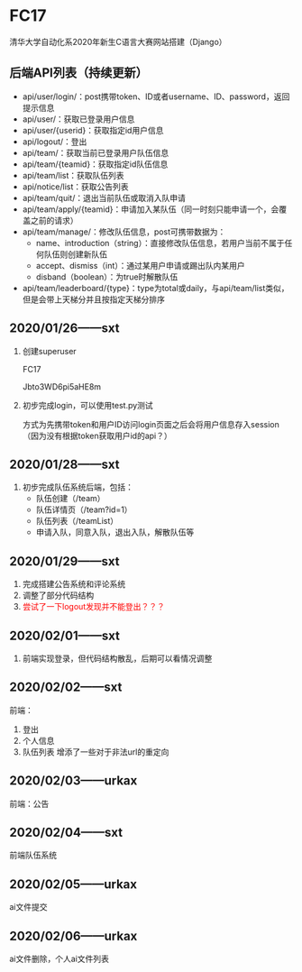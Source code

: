 # FC17
清华大学自动化系2020年新生C语言大赛网站搭建（Django）



## 后端API列表（持续更新）

+ api/user/login/：post携带token、ID或者username、ID、password，返回提示信息
+ api/user/：获取已登录用户信息
+ api/user/{userid}：获取指定id用户信息
+ api/logout/：登出
+ api/team/：获取当前已登录用户队伍信息
+ api/team/{teamid}：获取指定id队伍信息
+ api/team/list：获取队伍列表
+ api/notice/list：获取公告列表
+ api/team/quit/：退出当前队伍或取消入队申请
+ api/team/apply/{teamid}：申请加入某队伍（同一时刻只能申请一个，会覆盖之前的请求）
+ api/team/manage/：修改队伍信息，post可携带数据为：
  + name、introduction（string）：直接修改队伍信息，若用户当前不属于任何队伍则创建新队伍
  + accept、dismiss（int）：通过某用户申请或踢出队内某用户
  + disband（boolean）：为true时解散队伍
+ api/team/leaderboard/{type}：type为total或daily，与api/team/list类似，但是会带上天梯分并且按指定天梯分排序








## 2020/01/26——sxt

1. 创建superuser

   FC17

   Jbto3WD6pi5aHE8m

2. 初步完成login，可以使用test.py测试

   ​	方式为先携带token和用户ID访问login页面之后会将用户信息存入session（因为没有根据token获取用户id的api？）



## 2020/01/28——sxt

1. 初步完成队伍系统后端，包括：
   + 队伍创建（/team）
   + 队伍详情页（/team?id=1）
   + 队伍列表（/teamList）
   + 申请入队，同意入队，退出入队，解散队伍等



## 2020/01/29——sxt

1. 完成搭建公告系统和评论系统
2. 调整了部分代码结构
3. <font color=red>尝试了一下logout发现并不能登出？？？</font> 



## 2020/02/01——sxt

1. 前端实现登录，但代码结构散乱，后期可以看情况调整



## 2020/02/02——sxt

前端：

1. 登出
2. 个人信息
3. 队伍列表
增添了一些对于非法url的重定向


## 2020/02/03——urkax

前端：公告


## 2020/02/04——sxt

前端队伍系统



## 2020/02/05——urkax

ai文件提交




## 2020/02/06——urkax

ai文件删除，个人ai文件列表